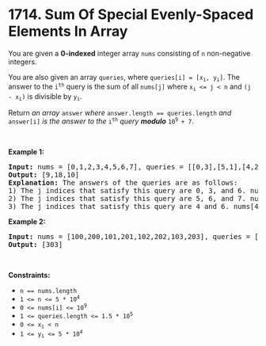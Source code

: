 # 1714. Sum Of Special Evenly-Spaced Elements In Array

<p>You are given a <strong>0-indexed</strong> integer array <code>nums</code> consisting of <code>n</code> non-negative integers.</p>

<p>You are also given an array <code>queries</code>, where <code>queries[i] = [x<sub>i</sub>, y<sub>i</sub>]</code>. The answer to the <code>i<sup>th</sup></code> query is the sum of all <code>nums[j]</code> where <code>x<sub>i</sub> &lt;= j &lt; n</code> and <code>(j - x<sub>i</sub>)</code> is divisible by <code>y<sub>i</sub></code>.</p>

<p>Return <em>an array </em><code>answer</code><em> where </em><code>answer.length == queries.length</code><em> and </em><code>answer[i]</code><em> is the answer to the </em><code>i<sup>th</sup></code><em> query <b>modulo</b> </em><code>10<sup>9 </sup>+ 7</code>.</p>

<p>&nbsp;</p>
<p><strong class="example">Example 1:</strong></p>

<pre>
<strong>Input:</strong> nums = [0,1,2,3,4,5,6,7], queries = [[0,3],[5,1],[4,2]]
<strong>Output:</strong> [9,18,10]
<strong>Explanation:</strong> The answers of the queries are as follows:
1) The j indices that satisfy this query are 0, 3, and 6. nums[0] + nums[3] + nums[6] = 9
2) The j indices that satisfy this query are 5, 6, and 7. nums[5] + nums[6] + nums[7] = 18
3) The j indices that satisfy this query are 4 and 6. nums[4] + nums[6] = 10
</pre>

<p><strong class="example">Example 2:</strong></p>

<pre>
<strong>Input:</strong> nums = [100,200,101,201,102,202,103,203], queries = [[0,7]]
<strong>Output:</strong> [303]
</pre>

<p>&nbsp;</p>
<p><strong>Constraints:</strong></p>

<ul>
	<li><code>n == nums.length</code></li>
	<li><code>1 &lt;= n &lt;= 5 * 10<sup>4</sup></code></li>
	<li><code>0 &lt;= nums[i] &lt;= 10<sup>9</sup></code></li>
	<li><code>1 &lt;= queries.length &lt;= 1.5 * 10<sup>5</sup></code></li>
	<li><code>0 &lt;= x<sub>i</sub> &lt; n</code></li>
	<li><code>1 &lt;= y<sub>i</sub> &lt;= 5 * 10<sup>4</sup></code></li>
</ul>
